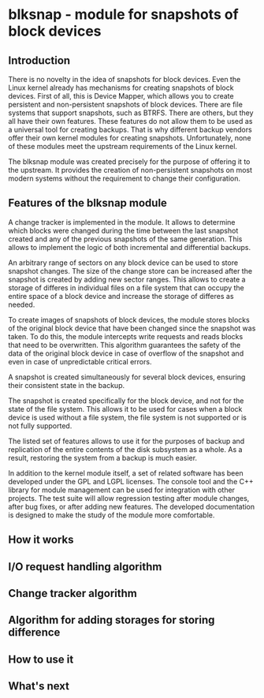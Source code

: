 # blksnap - module for snapshots of block devices

## Introduction
There is no novelty in the idea of snapshots for block devices. Even the Linux kernel already has mechanisms for creating snapshots of block devices. First of all, this is Device Mapper, which allows you to create persistent and non-persistent snapshots of block devices. There are file systems that support snapshots, such as BTRFS. There are others, but they all have their own features. These features do not allow them to be used as a universal tool for creating backups. That is why different backup vendors offer their own kernel modules for creating snapshots. Unfortunately, none of these modules meet the upstream requirements of the Linux kernel.

The blksnap module was created precisely for the purpose of offering it to the upstream. It provides the creation of non-persistent snapshots on most modern systems without the requirement to change their configuration.

## Features of the blksnap module
A change tracker is implemented in the module. It allows to determine which blocks were changed during the time between the last snapshot created and any of the previous snapshots of the same generation. This allows to implement the logic of both incremental and differential backups.

An arbitrary range of sectors on any block device can be used to store snapshot changes. The size of the change store can be increased after the snapshot is created by adding new sector ranges. This allows to create a storage of differes in individual files on a file system that can occupy the entire space of a block device and increase the storage of differes as needed.

To create images of snapshots of block devices, the module stores blocks of the original block device that have been changed since the snapshot was taken. To do this, the module intercepts write requests and reads blocks that need to be overwritten. This algorithm guarantees the safety of the data of the original block device in case of overflow of the snapshot and even in case of unpredictable critical errors.

A snapshot is created simultaneously for several block devices, ensuring their consistent state in the backup.

The snapshot is created specifically for the block device, and not for the state of the file system. This allows it to be used for cases when a block device is used without a file system, the file system is not supported or is not fully supported.

The listed set of features allows to use it for the purposes of backup and replication of the entire contents of the disk subsystem as a whole. As a result, restoring the system from a backup is much easier.

In addition to the kernel module itself, a set of related software has been developed under the GPL and LGPL licenses. The console tool and the C++ library for module management can be used for integration with other projects. The test suite will allow regression testing after module changes, after bug fixes, or after adding new features. The developed documentation is designed to make the study of the module more comfortable.

## How it works

## I/O request handling algorithm

## Change tracker algorithm

## Algorithm for adding storages for storing difference

## How to use it

## What's next
